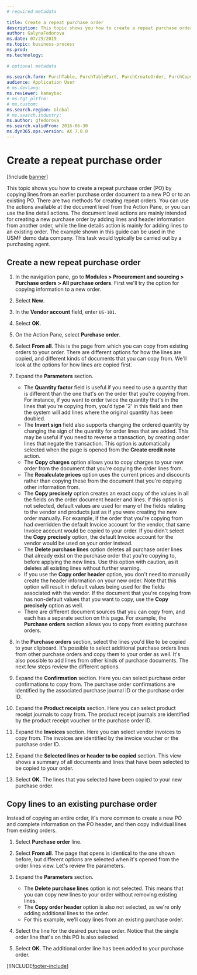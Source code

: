 ```yaml
--- 
# required metadata 
 
title: Create a repeat purchase order
description: This topic shows you how to create a repeat purchase order (PO) by copying lines from an earlier purchase order document to a new PO or to an existing PO. 
author: GalynaFedorova
ms.date: 07/29/2019
ms.topic: business-process 
ms.prod:  
ms.technology:  
 
# optional metadata 
 
ms.search.form: PurchTable, PurchTablePart, PurchCreateOrder, PurchCopying   
audience: Application User 
# ms.devlang:  
ms.reviewer: kamaybac
# ms.tgt_pltfrm:  
# ms.custom:  
ms.search.region: Global
# ms.search.industry: 
ms.author: gfedorova
ms.search.validFrom: 2016-06-30 
ms.dyn365.ops.version: AX 7.0.0 
---
```

# Create a repeat purchase order

[!include [banner](../../includes/banner.md)]

This topic shows you how to create a repeat purchase order (PO) by copying lines from an earlier purchase order document to a new PO or to an existing PO. There are two methods for creating repeat orders. You can use the actions available at the document level from the Action Pane, or you can use the line detail actions. The document level actions are mainly intended for creating a new purchase order by adding lines and header information from another order, while the line details action is mainly for adding lines to an existing order. The example shown in this guide can be used in the USMF demo data company. This task would typically be carried out by a purchasing agent.


## Create a new repeat purchase order
1. In the navigation pane, go to **Modules > Procurement and sourcing > Purchase orders > All purchase orders**. First we'll try the option for copying information to a new order.  
2. Select **New**.
3. In the **Vendor account** field, enter `US-101`.
4. Select **OK**.
5. On the Action Pane, select **Purchase order**.
6. Select **From all**. This is the page from which you can copy from existing orders to your order. There are different options for how the lines are copied, and different kinds of documents that you can copy from. We'll look at the options for how lines are copied first. 
7. Expand the **Parameters** section.

    - The **Quantity factor** field is useful if you need to use a quantity that is different than the one that's on the order that you're copying from. For instance, if you want to order twice the quantity that's in the lines that you're copying from, you'd type '2' in this field and then the system will add lines where the original quantity has been doubled.  
    - The **Invert sign** field also supports changing the ordered quantity by changing the sign of the quantity for order lines that are added. This may be useful if you need to reverse a transaction, by creating order lines that negate the transaction. This option is automatically selected when the page is opened from the **Create credit note** action.  
    - The **Copy charges** option allows you to copy charges to your new order from the document that you're copying the order lines from.  
    - The **Recalculate prices** option uses the current prices and discounts rather than copying these from the document that you're copying other information from.  
    - The **Copy precisely** option creates an exact copy of the values in all the fields on the order document header and lines. If this option is not selected, default values are used for many of the fields relating to the vendor and products just as if you were creating the new order manually. For example, if the order that you're copying from had overridden the default Invoice account for the vendor, that same Invoice account would be copied to your order. If you didn't select the **Copy precisely** option, the default Invoice account for the vendor would be used on your order instead.  
    - The **Delete purchase lines** option deletes all purchase order lines that already exist on the purchase order that you're copying to, before applying the new lines. Use this option with caution, as it deletes all existing lines without further warning.  
    - If you use the **Copy order header** option, you don't need to manually create the header information on your new order. Note that this option will result in default values being used for the fields associated with the vendor. If the document that you're copying from has non-default values that you want to copy, use the **Copy precisely** option as well.   
    - There are different document sources that you can copy from, and each has a separate section on this page. For example, the **Purchase orders** section allows you to copy from existing purchase orders.  

8. In the **Purchase orders** section, select the lines you'd like to be copied to your clipboard. It's possible to select additional purchase orders lines from other purchase orders and copy them to your order as well. It's also possible to add lines from other kinds of purchase documents. The next few steps review the different options.  
9. Expand the **Confirmation** section. Here you can select purchase order confirmations to copy from. The purchase order confirmations are identified by the associated purchase journal ID or the purchase order ID.  
10. Expand the **Product receipts** section. Here you can select product receipt journals to copy from. The product receipt journals are identified by the product receipt voucher or the purchase order ID.   
11. Expand the **Invoices** section. Here you can select vendor invoices to copy from. The invoices are identified by the invoice voucher or the purchase order ID.   
12. Expand the **Selected lines or header to be copied** section. This view shows a summary of all documents and lines that have been selected to be copied to your order.   
13. Select **OK**. The lines that you selected have been copied to your new purchase order.   

## Copy lines to an existing purchase order  

Instead of copying an entire order, it's more common to create a new PO and complete information on the PO header, and then copy individual lines from existing orders.  

1. Select **Purchase order** line.
2. Select **From all**. The page that opens is identical to the one shown before, but different options are selected when it's opened from the order lines view. Let's review the parameters.   
3. Expand the **Parameters** section.

    - The **Delete purchase lines** option is not selected. This means that you can copy new lines to your order without removing existing lines.   
    - The **Copy order header** option is also not selected, as we're only adding additional lines to the order.   
    - For this example, we'll copy lines from an existing purchase order.   

4. Select the line for the desired purchase order. Notice that the single order line that's on this PO is also selected.  
5. Select **OK**. The additional order line has been added to your purchase order.  



[!INCLUDE[footer-include](../../../includes/footer-banner.md)]